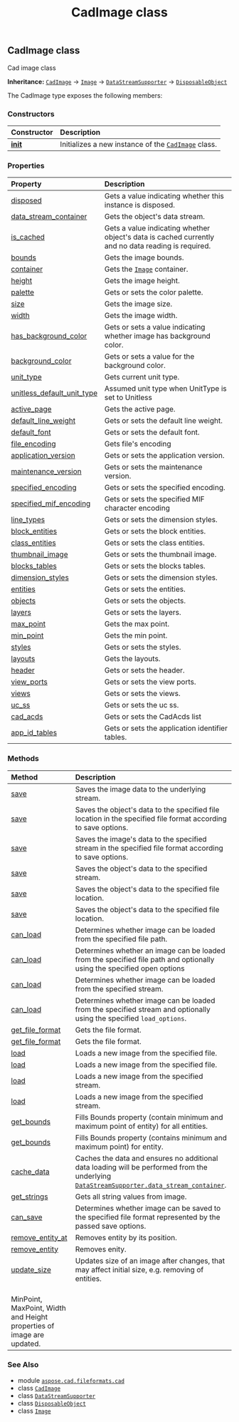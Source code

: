﻿---
title: CadImage class
second_title: Aspose.CAD for Python via .NET API References
description: 
type: docs
weight: 90
url: /aspose.cad.fileformats.cad/cadimage/
is_root: false
---

## CadImage class

Cad image class



**Inheritance:** [`CadImage`](/cad/python-net/aspose.cad.fileformats.cad/cadimage) → 
[`Image`](/cad/python-net/aspose.cad/image) → 
[`DataStreamSupporter`](/cad/python-net/aspose.cad/datastreamsupporter) → 
[`DisposableObject`](/cad/python-net/aspose.cad/disposableobject)



The CadImage type exposes the following members:

### Constructors
| Constructor | Description |
| :- | :- |
| [__init__](/cad/python-net/aspose.cad.fileformats.cad/cadimage/__init__/#) | Initializes a new instance of the [`CadImage`](/cad/python-net/aspose.cad.fileformats.cad/cadimage) class. |


### Properties
| Property | Description |
| :- | :- |
| [disposed](/cad/python-net/aspose.cad.fileformats.cad/cadimage/disposed) | Gets a value indicating whether this instance is disposed. |
| [data_stream_container](/cad/python-net/aspose.cad.fileformats.cad/cadimage/data_stream_container) | Gets the object's data stream. |
| [is_cached](/cad/python-net/aspose.cad.fileformats.cad/cadimage/is_cached) | Gets a value indicating whether object's data is cached currently and no data reading is required. |
| [bounds](/cad/python-net/aspose.cad.fileformats.cad/cadimage/bounds) | Gets the image bounds. |
| [container](/cad/python-net/aspose.cad.fileformats.cad/cadimage/container) | Gets the [`Image`](/cad/python-net/aspose.cad/image) container. |
| [height](/cad/python-net/aspose.cad.fileformats.cad/cadimage/height) | Gets the image height. |
| [palette](/cad/python-net/aspose.cad.fileformats.cad/cadimage/palette) | Gets or sets the color palette. |
| [size](/cad/python-net/aspose.cad.fileformats.cad/cadimage/size) | Gets the image size. |
| [width](/cad/python-net/aspose.cad.fileformats.cad/cadimage/width) | Gets the image width. |
| [has_background_color](/cad/python-net/aspose.cad.fileformats.cad/cadimage/has_background_color) | Gets or sets a value indicating whether image has background color. |
| [background_color](/cad/python-net/aspose.cad.fileformats.cad/cadimage/background_color) | Gets or sets a value for the background color. |
| [unit_type](/cad/python-net/aspose.cad.fileformats.cad/cadimage/unit_type) | Gets current unit type. |
| [unitless_default_unit_type](/cad/python-net/aspose.cad.fileformats.cad/cadimage/unitless_default_unit_type) | Assumed unit type when UnitType is set to Unitless |
| [active_page](/cad/python-net/aspose.cad.fileformats.cad/cadimage/active_page) | Gets the active page. |
| [default_line_weight](/cad/python-net/aspose.cad.fileformats.cad/cadimage/default_line_weight) | Gets or sets the default line weight. |
| [default_font](/cad/python-net/aspose.cad.fileformats.cad/cadimage/default_font) | Gets or sets the default font. |
| [file_encoding](/cad/python-net/aspose.cad.fileformats.cad/cadimage/file_encoding) | Gets file's encoding |
| [application_version](/cad/python-net/aspose.cad.fileformats.cad/cadimage/application_version) | Gets or sets the application version. |
| [maintenance_version](/cad/python-net/aspose.cad.fileformats.cad/cadimage/maintenance_version) | Gets or sets the maintenance version. |
| [specified_encoding](/cad/python-net/aspose.cad.fileformats.cad/cadimage/specified_encoding) | Gets or sets the specified encoding. |
| [specified_mif_encoding](/cad/python-net/aspose.cad.fileformats.cad/cadimage/specified_mif_encoding) | Gets or sets the specified MIF character encoding |
| [line_types](/cad/python-net/aspose.cad.fileformats.cad/cadimage/line_types) | Gets or sets the dimension styles. |
| [block_entities](/cad/python-net/aspose.cad.fileformats.cad/cadimage/block_entities) | Gets or sets the block entities. |
| [class_entities](/cad/python-net/aspose.cad.fileformats.cad/cadimage/class_entities) | Gets or sets the class entities. |
| [thumbnail_image](/cad/python-net/aspose.cad.fileformats.cad/cadimage/thumbnail_image) | Gets or sets the thumbnail image. |
| [blocks_tables](/cad/python-net/aspose.cad.fileformats.cad/cadimage/blocks_tables) | Gets or sets the blocks tables. |
| [dimension_styles](/cad/python-net/aspose.cad.fileformats.cad/cadimage/dimension_styles) | Gets or sets the dimension styles. |
| [entities](/cad/python-net/aspose.cad.fileformats.cad/cadimage/entities) | Gets or sets the entities. |
| [objects](/cad/python-net/aspose.cad.fileformats.cad/cadimage/objects) | Gets or sets the objects. |
| [layers](/cad/python-net/aspose.cad.fileformats.cad/cadimage/layers) | Gets or sets the layers. |
| [max_point](/cad/python-net/aspose.cad.fileformats.cad/cadimage/max_point) | Gets the max point. |
| [min_point](/cad/python-net/aspose.cad.fileformats.cad/cadimage/min_point) | Gets the min point. |
| [styles](/cad/python-net/aspose.cad.fileformats.cad/cadimage/styles) | Gets or sets the styles. |
| [layouts](/cad/python-net/aspose.cad.fileformats.cad/cadimage/layouts) | Gets the layouts. |
| [header](/cad/python-net/aspose.cad.fileformats.cad/cadimage/header) | Gets or sets the header. |
| [view_ports](/cad/python-net/aspose.cad.fileformats.cad/cadimage/view_ports) | Gets or sets the view ports. |
| [views](/cad/python-net/aspose.cad.fileformats.cad/cadimage/views) | Gets or sets the views. |
| [uc_ss](/cad/python-net/aspose.cad.fileformats.cad/cadimage/uc_ss) | Gets or sets the uc ss. |
| [cad_acds](/cad/python-net/aspose.cad.fileformats.cad/cadimage/cad_acds) | Gets or sets the CadAcds list |
| [app_id_tables](/cad/python-net/aspose.cad.fileformats.cad/cadimage/app_id_tables) | Gets or sets the application identifier tables. |


### Methods
| Method | Description |
| :- | :- |
| [save](/cad/python-net/aspose.cad.fileformats.cad/cadimage/save/#) | Saves the image data to the underlying stream. |
| [save](/cad/python-net/aspose.cad.fileformats.cad/cadimage/save/#str-aspose.cad.ImageOptionsBase) | Saves the object's data to the specified file location in the specified file format according to save options. |
| [save](/cad/python-net/aspose.cad.fileformats.cad/cadimage/save/#io.RawIOBase-aspose.cad.ImageOptionsBase) | Saves the image's data to the specified stream in the specified file format according to save options. |
| [save](/cad/python-net/aspose.cad.fileformats.cad/cadimage/save/#io.RawIOBase) | Saves the object's data to the specified stream. |
| [save](/cad/python-net/aspose.cad.fileformats.cad/cadimage/save/#str) | Saves the object's data to the specified file location. |
| [save](/cad/python-net/aspose.cad.fileformats.cad/cadimage/save/#str-bool) | Saves the object's data to the specified file location. |
| [can_load](/cad/python-net/aspose.cad.fileformats.cad/cadimage/can_load/#str) | Determines whether image can be loaded from the specified file path. |
| [can_load](/cad/python-net/aspose.cad.fileformats.cad/cadimage/can_load/#str-aspose.cad.LoadOptions) | Determines whether an image can be loaded from the specified file path and optionally using the specified open options |
| [can_load](/cad/python-net/aspose.cad.fileformats.cad/cadimage/can_load/#io.RawIOBase) | Determines whether image can be loaded from the specified stream. |
| [can_load](/cad/python-net/aspose.cad.fileformats.cad/cadimage/can_load/#io.RawIOBase-aspose.cad.LoadOptions) | Determines whether image can be loaded from the specified stream and optionally using the specified `load_options`. |
| [get_file_format](/cad/python-net/aspose.cad.fileformats.cad/cadimage/get_file_format/#str) | Gets the file format. |
| [get_file_format](/cad/python-net/aspose.cad.fileformats.cad/cadimage/get_file_format/#io.RawIOBase) | Gets the file format. |
| [load](/cad/python-net/aspose.cad.fileformats.cad/cadimage/load/#str-aspose.cad.LoadOptions) | Loads a new image from the specified file. |
| [load](/cad/python-net/aspose.cad.fileformats.cad/cadimage/load/#str) | Loads a new image from the specified file. |
| [load](/cad/python-net/aspose.cad.fileformats.cad/cadimage/load/#io.RawIOBase-aspose.cad.LoadOptions) | Loads a new image from the specified stream. |
| [load](/cad/python-net/aspose.cad.fileformats.cad/cadimage/load/#io.RawIOBase) | Loads a new image from the specified stream. |
| [get_bounds](/cad/python-net/aspose.cad.fileformats.cad/cadimage/get_bounds/#) | Fills Bounds property (contain minimum and maximum point of entity) for all entities. |
| [get_bounds](/cad/python-net/aspose.cad.fileformats.cad/cadimage/get_bounds/#aspose.cad.fileformats.cad.cadobjects.CadBaseEntity) | Fills Bounds property (contains minimum and maximum point) for entity. |
| [cache_data](/cad/python-net/aspose.cad.fileformats.cad/cadimage/cache_data/#) | Caches the data and ensures no additional data loading will be performed from the underlying [`DataStreamSupporter.data_stream_container`](/cad/python-net/aspose.cad/datastreamsupporter#data_stream_container). |
| [get_strings](/cad/python-net/aspose.cad.fileformats.cad/cadimage/get_strings/#) | Gets all string values from image. |
| [can_save](/cad/python-net/aspose.cad.fileformats.cad/cadimage/can_save/#aspose.cad.ImageOptionsBase) | Determines whether image can be saved to the specified file format represented by the passed save options. |
| [remove_entity_at](/cad/python-net/aspose.cad.fileformats.cad/cadimage/remove_entity_at/#int) | Removes entity by its position. |
| [remove_entity](/cad/python-net/aspose.cad.fileformats.cad/cadimage/remove_entity/#aspose.cad.fileformats.cad.cadobjects.CadBaseEntity) | Removes enity. |
| [update_size](/cad/python-net/aspose.cad.fileformats.cad/cadimage/update_size/#bool) | Updates size of an image after changes, that may affect initial size, e.g. removing of entities. <br/>MinPoint, MaxPoint, Width and Height properties of image are updated. |



### See Also
* module [`aspose.cad.fileformats.cad`](..)
* class [`CadImage`](/cad/python-net/aspose.cad.fileformats.cad/cadimage)
* class [`DataStreamSupporter`](/cad/python-net/aspose.cad/datastreamsupporter)
* class [`DisposableObject`](/cad/python-net/aspose.cad/disposableobject)
* class [`Image`](/cad/python-net/aspose.cad/image)
